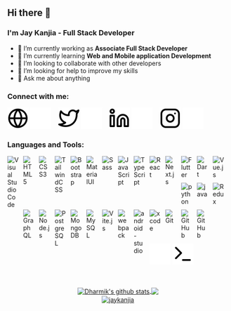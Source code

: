 ## Hi there 👋

### I'm Jay Kanjia - Full Stack Developer

- 🔭 I’m currently working as **Associate Full Stack Developer**
- 🌱 I’m currently learning **Web and Mobile application Development**
- 👯 I’m looking to collaborate with other developers
- 🤔 I’m looking for help to improve my skills
- 💬 Ask me about anything

### Connect with me:

[![website](./img/globe-light.svg)](https://jaykanjia.vercel.app#gh-light-mode-only)
[![website](./img/globe-dark.svg)](https://jaykanjia.vercel.app#gh-dark-mode-only)
&nbsp;&nbsp;
[![website](./img/twitter-light.svg)](https://twitter.com/JayKanjia#gh-light-mode-only)
[![website](./img/twitter-dark.svg)](https://twitter.com/JayKanjia#gh-dark-mode-only)
&nbsp;&nbsp;
[![website](./img/linkedin-light.svg)](https://linkedin.com/in/jaykumar-kanjia/#gh-light-mode-only)
[![website](./img/linkedin-dark.svg)](https://linkedin.com/in/jaykumar-kanjia/#gh-dark-mode-only)
&nbsp;&nbsp;
[![website](./img/instagram-light.svg)](https://instagram.com/kanjia_jay_2182#gh-light-mode-only)
[![website](./img/instagram-dark.svg)](https://instagram.com/kanjia_jay_2182#gh-dark-mode-only)

<!-- [![website](./img/youtube-light.svg)](https://youtube.com/codestackr#gh-light-mode-only)
[![website](./img/youtube-dark.svg)](https://youtube.com/codestackr#gh-dark-mode-only)
&nbsp;&nbsp;-->

### Languages and Tools:

<img align="left" alt="Visual Studio Code" width="26px" src="https://cdn.jsdelivr.net/gh/devicons/devicon/icons/vscode/vscode-original.svg" style="padding-right:10px; padding-bottom:10px;" />
<img align="left" alt="HTML5" width="26px" src="https://cdn.jsdelivr.net/gh/devicons/devicon/icons/html5/html5-original.svg" style="padding-right:10px; padding-bottom:10px;" />
<img align="left" alt="CSS3" width="26px" src="https://cdn.jsdelivr.net/gh/devicons/devicon/icons/css3/css3-original.svg" style="padding-right:10px; padding-bottom:10px;" />
<img align="left" alt="TailwindCSS" width="26px" src="https://cdn.jsdelivr.net/gh/devicons/devicon/icons/tailwindcss/tailwindcss-original.svg" style="padding-right:10px; padding-bottom:10px;" />
<img align="left" alt="Bootstrap" width="26px" src="https://cdn.jsdelivr.net/gh/devicons/devicon/icons/bootstrap/bootstrap-original.svg" style="padding-right:10px; padding-bottom:10px;" />
<img align="left" alt="MaterialUI" width="26px" src="https://cdn.jsdelivr.net/gh/devicons/devicon/icons/materialui/materialui-original.svg" style="padding-right:10px; padding-bottom:10px;" />
<img align="left" alt="Sass" width="26px" src="https://cdn.jsdelivr.net/gh/devicons/devicon/icons/sass/sass-original.svg" style="padding-right:10px; padding-bottom:10px;" />
<img align="left" alt="JavaScript" width="26px" src="https://cdn.jsdelivr.net/gh/devicons/devicon/icons/javascript/javascript-original.svg" style="padding-right:10px; padding-bottom:10px;" />
<img align="left" alt="TypeScript" width="26px" src="https://cdn.jsdelivr.net/gh/devicons/devicon/icons/typescript/typescript-original.svg" style="padding-right:10px; padding-bottom:10px;" />
<img align="left" alt="React" width="26px" src="https://cdn.jsdelivr.net/gh/devicons/devicon/icons/react/react-original.svg" style="padding-right:10px; padding-bottom:10px;" />
<img align="left" alt="Next.js" width="26px" src="https://cdn.jsdelivr.net/gh/devicons/devicon/icons/nextjs/nextjs-original.svg" style="padding-right:10px; padding-bottom:10px;" />
<img align="left" alt="Flutter" width="26px" src="https://cdn.jsdelivr.net/gh/devicons/devicon/icons/flutter/flutter-original.svg" style="padding-right:10px; padding-bottom:10px;" />
<img align="left" alt="Dart" width="26px" src="https://cdn.jsdelivr.net/gh/devicons/devicon/icons/dart/dart-original.svg" style="padding-right:10px; padding-bottom:10px;" />
<img align="left" alt="Vue.js" width="26px" src="https://cdn.jsdelivr.net/gh/devicons/devicon/icons/vuejs/vuejs-original.svg" style="padding-right:10px; padding-bottom:10px;" />
<img align="left" alt="python" width="26px" src="https://cdn.jsdelivr.net/gh/devicons/devicon/icons/python/python-original.svg" style="padding-right:10px; padding-bottom:10px;" />
<img align="left" alt="java" width="26px" src="https://cdn.jsdelivr.net/gh/devicons/devicon/icons/java/java-original.svg" style="padding-right:10px; padding-bottom:10px;" />
<img align="left" alt="Redux" width="26px" src="https://cdn.jsdelivr.net/gh/devicons/devicon/icons/redux/redux-original.svg" style="padding-right:10px; padding-bottom:10px;" />
<img align="left" alt="GraphQL" width="26px" src="https://cdn.jsdelivr.net/gh/devicons/devicon/icons/graphql/graphql-plain.svg" style="padding-right:10px; padding-bottom:10px;" />
<img align="left" alt="Node.js" width="26px" src="https://cdn.jsdelivr.net/gh/devicons/devicon/icons/
nodejs/nodejs-original.svg" style="padding-right:10px; padding-bottom:10px;" />
<img align="left" alt="PostgreSQL" width="26px" src="https://cdn.jsdelivr.net/gh/devicons/devicon/icons/postgresql/postgresql-original.svg" style="padding-right:10px; padding-bottom:10px;" />
<img align="left" alt="MongoDB" width="26px" src="https://cdn.jsdelivr.net/gh/devicons/devicon/icons/mongodb/mongodb-original.svg" style="padding-right:10px; padding-bottom:10px;" />
<img align="left" alt="MySQL" width="26px" src="https://cdn.jsdelivr.net/gh/devicons/devicon/icons/mysql/mysql-original.svg" style="padding-right:10px; padding-bottom:10px;" />
<img align="left" alt="Vite.js" width="26px" src="https://cdn.jsdelivr.net/gh/devicons/devicon/icons/vitejs/vitejs-original.svg" style="padding-right:10px; padding-bottom:10px;" />
<img align="left" alt="webpack" width="26px" src="https://cdn.jsdelivr.net/gh/devicons/devicon/icons/webpack/webpack-original.svg" style="padding-right:10px; padding-bottom:10px;" />
<img align="left" alt="android-studio" width="26px" src="https://cdn.jsdelivr.net/gh/devicons/devicon/icons/androidstudio/androidstudio-original.svg" style="padding-right:10px; padding-bottom:10px;" />
<img align="left" alt="xcode" width="26px" src="https://cdn.jsdelivr.net/gh/devicons/devicon/icons/xcode/xcode-original.svg" style="padding-right:10px; padding-bottom:10px;" />
<img align="left" alt="Git" width="26px" src="https://cdn.jsdelivr.net/gh/devicons/devicon/icons/git/git-original.svg" style="padding-right:10px; padding-bottom:10px;" />

[<img align="left" alt="GitHub" width="26px" src="https://user-images.githubusercontent.com/3369400/139447912-e0f43f33-6d9f-45f8-be46-2df5bbc91289.png" style="padding-right:10px; padding-bottom:10px;" />](https://github.com/jaykanjia#gh-dark-mode-only)
[<img align="left" alt="GitHub" width="26px" src="https://user-images.githubusercontent.com/3369400/139448065-39a229ba-4b06-434b-bc67-616e2ed80c8f.png" style="padding-right:10px; padding-bottom:10px;" />](https://github.com/jaykanjia#gh-dark-mode-only)[![website](./img/terminal-dark.svg)](https://github.com/jaykanjia#gh-dark-mode-only)
[![website](./img/terminal-light.svg)](https://github.com/jaykanjia#gh-light-mode-only)

<br />
<br />

<!-- <img align="left" alt="jaykanjia's GitHub Stats" src="https://github-readme-stats.vercel.app/api?username=jaykanjia&show_icons=true&hide_border=false&title_color=ff652f&icon_color=FFE400&bg_color=09131B&text_color=ffffff&border_color=0c1a25" />
<br /> -->

<div align="center">
  <a href="https://github.com/jaykanjia">
    <img align="center" src="https://github-readme-stats.vercel.app/api?username=jaykanjia&show_icons=true&include_all_commits=true&theme=buefy&hide_border=false" alt="Dharmik's github stats" height="150" />
  </a> 
  <a href="https://github.com/jaykanjia">
    <img align="center" src="https://github-readme-stats.vercel.app/api/top-langs/?username=jaykanjia&layout=compact&theme=buefy&hide_border=false&langs_count=10" height="150" />
  </a> 
  <a href="https://github.com/jaykanjia" style="display:block;">
    <img align="center" src="https://github-readme-streak-stats.herokuapp.com/?user=jaykanjia&" alt="jaykanjia" height="150" />
  </a>
</div>

<!--
**Jay2182/Jay2182** is a ✨ _special_ ✨ repository because its `README.md` (this file) appears on your GitHub profile.

Here are some ideas to get you started:

- 🔭 I’m currently working on ...
- 🌱 I’m currently learning ...
- 👯 I’m looking to collaborate on ...
- 🤔 I’m looking for help with ...
- 💬 Ask me about ...
- 📫 How to reach me: ...
- 😄 Pronouns: ...
- ⚡ Fun fact: ...
-->
